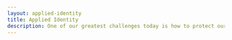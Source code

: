 ```yaml
---
layout: applied-identity
title: Applied Identity
description: One of our greatest challenges today is how to protect our digital identity and personal data.
---
```

